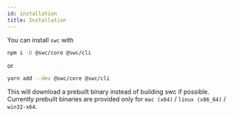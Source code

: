 ```yaml
---
id: installation
title: Installation
---
```


You can install `swc` with

```sh
npm i -D @swc/core @swc/cli
```

or

```sh
yarn add --dev @swc/core @swc/cli
```

This will download a prebuilt binary instead of building swc if possible.
Currently prebuilt binaries are provided only for `mac (x64)` / `linux (x86_64)` / `win32-x64`.
